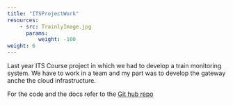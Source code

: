 ```yaml
---
title: "ITSProjectWork"
resources:
    - src: TrainlyImage.jpg
      params:
          weight: -100
weight: 6
---
```


Last year ITS Course project in which we had to develop a train monitoring system.
We have to work in a team and my part was to develop the gateway anche the cloud infrastructure.

For the code and the docs refer to the [Git hub repo](https://github.com/egor-denysenko/ProjectWork-DIQU-Group1-2022)
